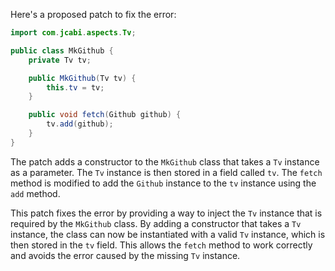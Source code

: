 Here's a proposed patch to fix the error:
```java
import com.jcabi.aspects.Tv;

public class MkGithub {
    private Tv tv;

    public MkGithub(Tv tv) {
        this.tv = tv;
    }

    public void fetch(Github github) {
        tv.add(github);
    }
}
```
The patch adds a constructor to the `MkGithub` class that takes a `Tv` instance as a parameter. The `Tv` instance is then stored in a field called `tv`. The `fetch` method is modified to add the `Github` instance to the `tv` instance using the `add` method.

This patch fixes the error by providing a way to inject the `Tv` instance that is required by the `MkGithub` class. By adding a constructor that takes a `Tv` instance, the class can now be instantiated with a valid `Tv` instance, which is then stored in the `tv` field. This allows the `fetch` method to work correctly and avoids the error caused by the missing `Tv` instance.